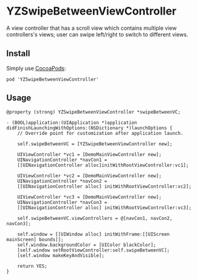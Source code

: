 YZSwipeBetweenViewController
============================

A view controller that has a scroll view which contains multiple view controllers's views; user can swipe left/right to switch to different views.

## Install
Simply use [CocoaPods](http://cocoapods.org/):

`pod 'YZSwipeBetweenViewController'`


## Usage

```objc
@property (strong) YZSwipeBetweenViewController *swipeBetweenVC;

- (BOOL)application:(UIApplication *)application
didFinishLaunchingWithOptions:(NSDictionary *)launchOptions {
	// Override point for customization after application launch.
	
	self.swipeBetweenVC = [YZSwipeBetweenViewController new];
	
	UIViewController *vc1 = [DemoMainViewController new];
	UINavigationController *navCon1 =
	[[UINavigationController alloc]initWithRootViewController:vc1];
	
	UIViewController *vc2 = [DemoMainViewController new];
	UINavigationController *navCon2 =
	[[UINavigationController alloc] initWithRootViewController:vc2];
	
	UIViewController *vc3 = [DemoMainViewController new];
	UINavigationController *navCon3 =
	[[UINavigationController alloc] initWithRootViewController:vc3];
	
	self.swipeBetweenVC.viewControllers = @[navCon1, navCon2, navCon3];
	
	self.window = [[UIWindow alloc] initWithFrame:[[UIScreen mainScreen] bounds]];
	self.window.backgroundColor = [UIColor blackColor];
	[self.window setRootViewController:self.swipeBetweenVC];
	[self.window makeKeyAndVisible];
	
	return YES;
}
```
